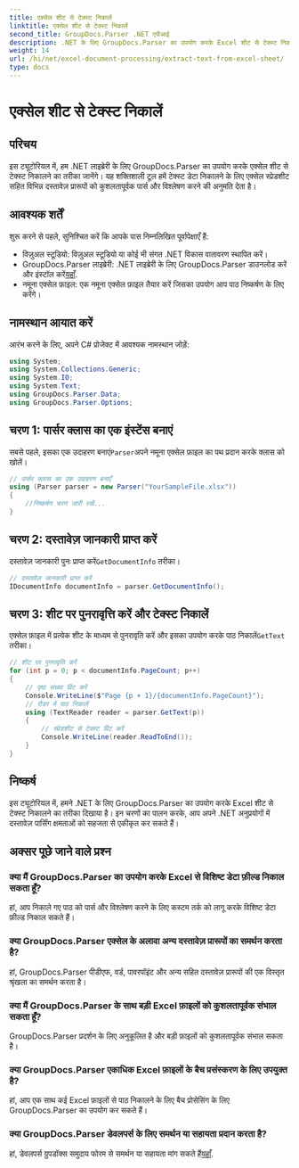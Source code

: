 ```yaml
---
title: एक्सेल शीट से टेक्स्ट निकालें
linktitle: एक्सेल शीट से टेक्स्ट निकालें
second_title: GroupDocs.Parser .NET एपीआई
description: .NET के लिए GroupDocs.Parser का उपयोग करके Excel शीट से टेक्स्ट निकालना सीखें। प्रभावी टेक्स्ट निष्कर्षण के लिए सरल चरण।
weight: 14
url: /hi/net/excel-document-processing/extract-text-from-excel-sheet/
type: docs
---
```

# एक्सेल शीट से टेक्स्ट निकालें

## परिचय
इस ट्यूटोरियल में, हम .NET लाइब्रेरी के लिए GroupDocs.Parser का उपयोग करके एक्सेल शीट से टेक्स्ट निकालने का तरीका जानेंगे। यह शक्तिशाली टूल हमें टेक्स्ट डेटा निकालने के लिए एक्सेल स्प्रेडशीट सहित विभिन्न दस्तावेज़ प्रारूपों को कुशलतापूर्वक पार्स और विश्लेषण करने की अनुमति देता है।
## आवश्यक शर्तें
शुरू करने से पहले, सुनिश्चित करें कि आपके पास निम्नलिखित पूर्वापेक्षाएँ हैं:
- विज़ुअल स्टूडियो: विज़ुअल स्टूडियो या कोई भी संगत .NET विकास वातावरण स्थापित करें।
-  GroupDocs.Parser लाइब्रेरी: .NET लाइब्रेरी के लिए GroupDocs.Parser डाउनलोड करें और इंस्टॉल करें[यहाँ](https://releases.groupdocs.com/parser/net/).
- नमूना एक्सेल फ़ाइल: एक नमूना एक्सेल फ़ाइल तैयार करें जिसका उपयोग आप पाठ निष्कर्षण के लिए करेंगे।

## नामस्थान आयात करें
आरंभ करने के लिए, अपने C# प्रोजेक्ट में आवश्यक नामस्थान जोड़ें:
```csharp
using System;
using System.Collections.Generic;
using System.IO;
using System.Text;
using GroupDocs.Parser.Data;
using GroupDocs.Parser.Options;
```
## चरण 1: पार्सर क्लास का एक इंस्टेंस बनाएं
 सबसे पहले, इसका एक उदाहरण बनाएं`Parser`अपने नमूना एक्सेल फ़ाइल का पथ प्रदान करके क्लास को खोलें।
```csharp
// पार्सर क्लास का एक उदाहरण बनाएँ
using (Parser parser = new Parser("YourSampleFile.xlsx"))
{
    //निष्कर्षण चरण जारी रखें...
}
```
## चरण 2: दस्तावेज़ जानकारी प्राप्त करें
 दस्तावेज़ जानकारी पुनः प्राप्त करें`GetDocumentInfo` तरीका।
```csharp
// दस्तावेज़ जानकारी प्राप्त करें
IDocumentInfo documentInfo = parser.GetDocumentInfo();
```
## चरण 3: शीट पर पुनरावृत्ति करें और टेक्स्ट निकालें
 एक्सेल फ़ाइल में प्रत्येक शीट के माध्यम से पुनरावृति करें और इसका उपयोग करके पाठ निकालें`GetText` तरीका।
```csharp
// शीट पर पुनरावृति करें
for (int p = 0; p < documentInfo.PageCount; p++)
{
    // पृष्ठ संख्या प्रिंट करें
    Console.WriteLine($"Page {p + 1}/{documentInfo.PageCount}");
    // रीडर में पाठ निकालें
    using (TextReader reader = parser.GetText(p))
    {
        // स्प्रेडशीट से टेक्स्ट प्रिंट करें
        Console.WriteLine(reader.ReadToEnd());
    }
}
```

## निष्कर्ष
इस ट्यूटोरियल में, हमने .NET के लिए GroupDocs.Parser का उपयोग करके Excel शीट से टेक्स्ट निकालने का तरीका दिखाया है। इन चरणों का पालन करके, आप अपने .NET अनुप्रयोगों में दस्तावेज़ पार्सिंग क्षमताओं को सहजता से एकीकृत कर सकते हैं।

## अक्सर पूछे जाने वाले प्रश्न
### क्या मैं GroupDocs.Parser का उपयोग करके Excel से विशिष्ट डेटा फ़ील्ड निकाल सकता हूँ?
हां, आप निकाले गए पाठ को पार्स और विश्लेषण करने के लिए कस्टम तर्क को लागू करके विशिष्ट डेटा फ़ील्ड निकाल सकते हैं।
### क्या GroupDocs.Parser एक्सेल के अलावा अन्य दस्तावेज़ प्रारूपों का समर्थन करता है?
हां, GroupDocs.Parser पीडीएफ, वर्ड, पावरपॉइंट और अन्य सहित दस्तावेज़ प्रारूपों की एक विस्तृत श्रृंखला का समर्थन करता है।
### क्या मैं GroupDocs.Parser के साथ बड़ी Excel फ़ाइलों को कुशलतापूर्वक संभाल सकता हूँ?
GroupDocs.Parser प्रदर्शन के लिए अनुकूलित है और बड़ी फ़ाइलों को कुशलतापूर्वक संभाल सकता है।
### क्या GroupDocs.Parser एकाधिक Excel फ़ाइलों के बैच प्रसंस्करण के लिए उपयुक्त है?
हां, आप एक साथ कई Excel फ़ाइलों से पाठ निकालने के लिए बैच प्रोसेसिंग के लिए GroupDocs.Parser का उपयोग कर सकते हैं।
### क्या GroupDocs.Parser डेवलपर्स के लिए समर्थन या सहायता प्रदान करता है?
 हां, डेवलपर्स ग्रुपडॉक्स समुदाय फोरम से समर्थन या सहायता मांग सकते हैं[यहाँ](https://forum.groupdocs.com/c/parser/17).